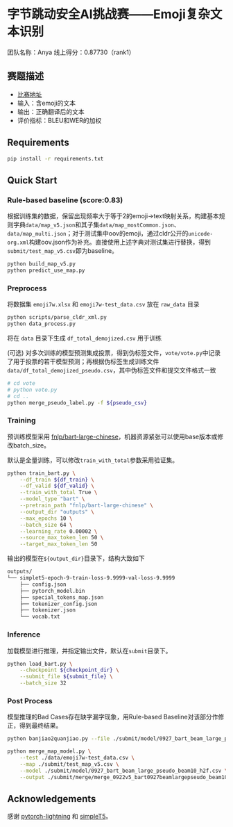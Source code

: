 # 字节跳动安全AI挑战赛——Emoji复杂文本识别

团队名称：Anya
线上得分：0.87730（rank1）

## 赛题描述

- [比赛地址](https://security.bytedance.com/fe/2022/ai-challenge#/challenge)
- 输入：含emoji的文本
- 输出：正确翻译后的文本
- 评价指标：BLEU和WER的加权

## Requirements

```bash
pip install -r requirements.txt
```

## Quick Start

### Rule-based baseline (score:0.83)

根据训练集的数据，保留出现频率大于等于2的emoji->text映射关系，构建基本规则字典`data/map_v5.json`和其子集`data/map_mostCommon.json`、`data/map_multi.json`；对于测试集中oov的emoji，通过cldr公开的`unicode-org.xml`构建oov.json作为补充。直接使用上述字典对测试集进行替换，得到`submit/test_map_v5.csv`即为baseline。

```bash
python build_map_v5.py
python predict_use_map.py
```

### Preprocess

将数据集 `emoji7w.xlsx` 和 `emoji7w-test_data.csv` 放在 `raw_data` 目录

```bash
python scripts/parse_cldr_xml.py
python data_process.py
```

将在 `data` 目录下生成 `df_total_demojized.csv` 用于训练


(可选) 对多次训练的模型预测集成投票，得到伪标签文件，`vote/vote.py`中记录了用于投票的若干模型预测；再根据伪标签生成训练文件 `data/df_total_demojized_pseudo.csv`，其中伪标签文件和提交文件格式一致

```bash
# cd vote
# python vote.py
# cd ..
python merge_pseudo_label.py -f ${pseudo_csv}
```

### Training

预训练模型采用 [fnlp/bart-large-chinese](https://huggingface.co/fnlp/bart-base-chinese)，机器资源紧张可以使用base版本或修改batch_size。

默认是全量训练，可以修改`train_with_total`参数采用验证集。

```bash
python train_bart.py \
    --df_train ${df_train} \
    --df_valid ${df_valid} \
    --train_with_total True \
    --model_type "bart" \
    --pretrain_path "fnlp/bart-large-chinese" \
    --output_dir "outputs" \
    --max_epochs 10 \
    --batch_size 64 \
    --learning_rate 0.00002 \
    --source_max_token_len 50 \
    --target_max_token_len 50
```

输出的模型在`${output_dir}`目录下，结构大致如下

```bash
outputs/
└── simplet5-epoch-9-train-loss-9.9999-val-loss-9.9999
    ├── config.json
    ├── pytorch_model.bin
    ├── special_tokens_map.json
    ├── tokenizer_config.json
    ├── tokenizer.json
    └── vocab.txt
```

### Inference

加载模型进行推理，并指定输出文件，默认在`submit`目录下。

```bash
python load_bart.py \
    --checkpoint ${checkpoint_dir} \
    --submit_file ${submit_file} \
    --batch_size 32
```

### Post Process

模型推理的Bad Cases存在缺字漏字现象，用Rule-based Baseline对该部分作修正，得到最终结果。

```bash
python banjiao2quanjiao.py --file ./submit/model/0927_bart_beam_large_pseudo_beam10.csv

python merge_map_model.py \
    --test ./data/emoji7w-test_data.csv \
    --map ./submit/test_map_v5.csv \
    --model ./submit/model/0927_bart_beam_large_pseudo_beam10_h2f.csv \
    --output ./submit/merge/merge_0922v5_bart0927beamlargepseudo_beam10.csv
```


## Acknowledgements

感谢 [pytorch-lightning](https://github.com/Lightning-AI/lightning) 和 [simpleT5](https://github.com/Shivanandroy/simpleT5)。